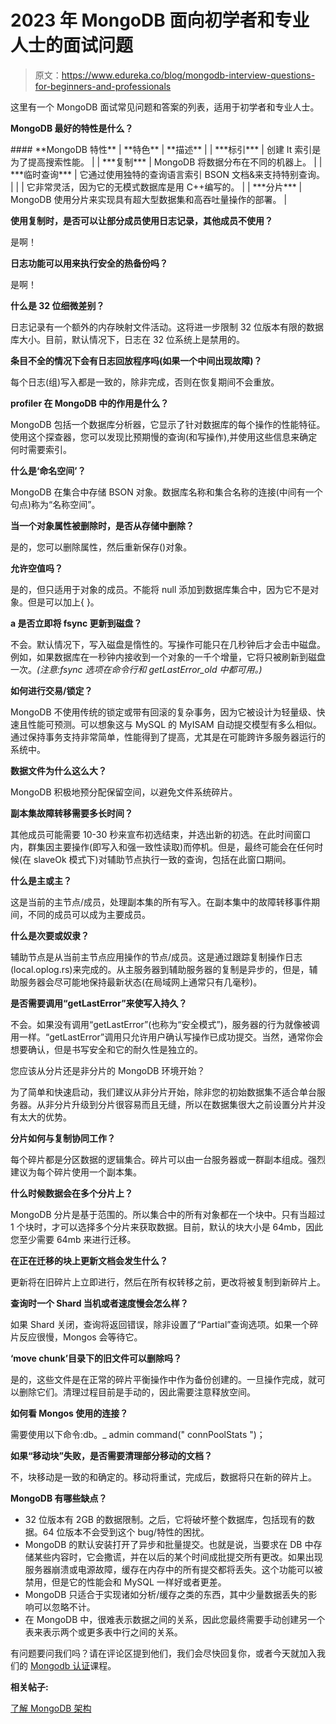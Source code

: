 # 2023 年 MongoDB 面向初学者和专业人士的面试问题

> 原文：<https://www.edureka.co/blog/mongodb-interview-questions-for-beginners-and-professionals>

这里有一个 MongoDB 面试常见问题和答案的列表，适用于初学者和专业人士。

**MongoDB 最好的特性是什么？**

 <caption>#### **MongoDB 特性**</caption> 
| **特色** | **描述** |
| ***标引*** | 创建 It 索引是为了提高搜索性能。 |
| ***复制*** | MongoDB 将数据分布在不同的机器上。 |
| ***临时查询*** | 它通过使用独特的查询语言索引 BSON 文档&来支持特别查询。 |
|  | 它非常灵活，因为它的无模式数据库是用 C++编写的。 |
| ***分片*** | MongoDB 使用分片来实现具有超大型数据集和高吞吐量操作的部署。 |

**使用复制时，是否可以让部分成员使用日志记录，其他成员不使用？**

是啊！

**日志功能可以用来执行安全的热备份吗？**

是啊！

**什么是 32 位细微差别？**

日志记录有一个额外的内存映射文件活动。这将进一步限制 32 位版本有限的数据库大小。目前，默认情况下，日志在 32 位系统上是禁用的。

**条目不全的情况下会有日志回放程序吗(如果一个中间出现故障)？**

每个日志(组)写入都是一致的，除非完成，否则在恢复期间不会重放。

**profiler 在 MongoDB 中的作用是什么？**

MongoDB 包括一个数据库分析器，它显示了针对数据库的每个操作的性能特征。使用这个探查器，您可以发现比预期慢的查询(和写操作),并使用这些信息来确定何时需要索引。

**什么是‘命名空间’？**

MongoDB 在集合中存储 BSON 对象。数据库名称和集合名称的连接(中间有一个句点)称为“名称空间”。

**当一个对象属性被删除时，是否从存储中删除？**

是的，您可以删除属性，然后重新保存()对象。

**允许空值吗？**

是的，但只适用于对象的成员。不能将 null 添加到数据库集合中，因为它不是对象。但是可以加上{ }。

**a 是否立即将 fsync 更新到磁盘？**

不会。默认情况下，写入磁盘是惰性的。写操作可能只在几秒钟后才会击中磁盘。例如，如果数据库在一秒钟内接收到一个对象的一千个增量，它将只被刷新到磁盘一次。*(注意:fsync 选项在命令行和 getLastError_old 中都可用。)*

**如何进行交易/锁定？**

MongoDB 不使用传统的锁定或带有回滚的复杂事务，因为它被设计为轻量级、快速且性能可预测。可以想象这与 MySQL 的 MyISAM 自动提交模型有多么相似。通过保持事务支持非常简单，性能得到了提高，尤其是在可能跨许多服务器运行的系统中。

**数据文件为什么这么大？**

MongoDB 积极地预分配保留空间，以避免文件系统碎片。

**副本集故障转移需要多长时间？**

其他成员可能需要 10-30 秒来宣布初选结束，并选出新的初选。在此时间窗口内，群集因主要操作(即写入和强一致性读取)而停机。但是，最终可能会在任何时候(在 slaveOk 模式下)对辅助节点执行一致的查询，包括在此窗口期间。

**什么是主或主？**

这是当前的主节点/成员，处理副本集的所有写入。在副本集中的故障转移事件期间，不同的成员可以成为主要成员。

**什么是次要或奴隶？**

辅助节点是从当前主节点应用操作的节点/成员。这是通过跟踪复制操作日志(local.oplog.rs)来完成的。从主服务器到辅助服务器的复制是异步的，但是，辅助服务器会尽可能地保持最新状态(在局域网上通常只有几毫秒)。

**是否需要调用“getLastError”来使写入持久？**

不会。如果没有调用“getLastError”(也称为“安全模式”)，服务器的行为就像被调用一样。“getLastError”调用只允许用户确认写操作已成功提交。当然，通常你会想要确认，但是书写安全和它的耐久性是独立的。

您应该从分片还是非分片的 MongoDB 环境开始？

为了简单和快速启动，我们建议从非分片开始，除非您的初始数据集不适合单台服务器。从非分片升级到分片很容易而且无缝，所以在数据集很大之前设置分片并没有太大的优势。

**分片如何与复制协同工作？**

每个碎片都是分区数据的逻辑集合。碎片可以由一台服务器或一群副本组成。强烈建议为每个碎片使用一个副本集。

**什么时候数据会在多个分片上？**

MongoDB 分片是基于范围的。所以集合中的所有对象都在一个块中。只有当超过 1 个块时，才可以选择多个分片来获取数据。目前，默认的块大小是 64mb，因此您至少需要 64mb 来进行迁移。

**在正在迁移的块上更新文档会发生什么？**

更新将在旧碎片上立即进行，然后在所有权转移之前，更改将被复制到新碎片上。

**查询时一个 Shard 当机或者速度慢会怎么样？**

如果 Shard 关闭，查询将返回错误，除非设置了“Partial”查询选项。如果一个碎片反应很慢，Mongos 会等待它。

**‘move chunk’目录下的旧文件可以删除吗？**

是的，这些文件是在正常的碎片平衡操作中作为备份创建的。一旦操作完成，就可以删除它们。清理过程目前是手动的，因此需要注意释放空间。

**如何看 Mongos 使用的连接？**

需要使用以下命令:db。_ admin command(" connPoolStats ")；

**如果“移动块”失败，是否需要清理部分移动的文档？**

不，块移动是一致的和确定的。移动将重试，完成后，数据将只在新的碎片上。

**MongoDB 有哪些缺点？**

*   32 位版本有 2GB 的数据限制。之后，它将破坏整个数据库，包括现有的数据。64 位版本不会受到这个 bug/特性的困扰。
*   MongoDB 的默认安装打开了异步和批量提交。也就是说，当要求在 DB 中存储某些内容时，它会撒谎，并在以后的某个时间成批提交所有更改。如果出现服务器崩溃或电源故障，缓存在内存中的所有提交都将丢失。这个功能可以被禁用，但是它的性能会和 MySQL 一样好或者更差。
*   MongoDB 只适合于实现诸如分析/缓存之类的东西，其中少量数据丢失的影响可以忽略不计。
*   在 MongoDB 中，很难表示数据之间的关系，因此您最终需要手动创建另一个表来表示两个或更多表中行之间的关系。

有问题要问我们吗？请在评论区提到他们，我们会尽快回复你，或者今天就加入我们的 [Mongodb 认证](https://www.edureka.co/mongodb-certification-training)课程。

**相关帖子:**

[了解 MongoDB 架构](https://www.edureka.co/blog/understanding-mongodb-architecture/ "Understanding MongoDB Architecture")
